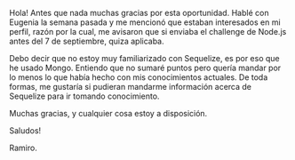 Hola! Antes que nada muchas gracias por esta oportunidad. Hablé con Eugenia la semana pasada y me mencionó que estaban interesados en mi perfil, razón por la cual, me avisaron que si enviaba el challenge de Node.js antes del 7 de septiembre, quiza aplicaba.

Debo decir que no estoy muy familiarizado con Sequelize, es por eso que he usado Mongo. Entiendo que no sumaré puntos pero quería mandar por lo menos lo que había hecho con mis conocimientos actuales. De toda formas, me gustaría si pudieran mandarme información acerca de Sequelize para ir tomando conocimiento.

Muchas gracias, y cualquier cosa estoy a disposición.

Saludos!

Ramiro.